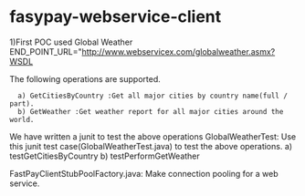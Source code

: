 # fasypay-webservice-client
1)First POC used Global Weather 
  END_POINT_URL="http://www.webservicex.com/globalweather.asmx?WSDL

  The following operations are supported. 

      a) GetCitiesByCountry :Get all major cities by country name(full / part).
      b) GetWeather :Get weather report for all major cities around the world.
  
  We have written a junit to test the above operations
    GlobalWeatherTest: Use this junit test case(GlobalWeatherTest.java) to test the above operations.
      a) testGetCitiesByCountry
      b) testPerformGetWeather
  
  FastPayClientStubPoolFactory.java: Make connection pooling for a web service.

